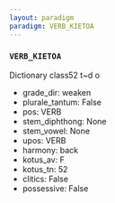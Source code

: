 ```yaml
---
layout: paradigm
paradigm: VERB_KIETOA
---
```

### ` VERB_KIETOA `

Dictionary class52 t~d o
* grade_dir: weaken
* plurale_tantum: False
* pos: VERB
* stem_diphthong: None
* stem_vowel: None
* upos: VERB
* harmony: back
* kotus_av: F
* kotus_tn: 52
* clitics: False
* possessive: False
